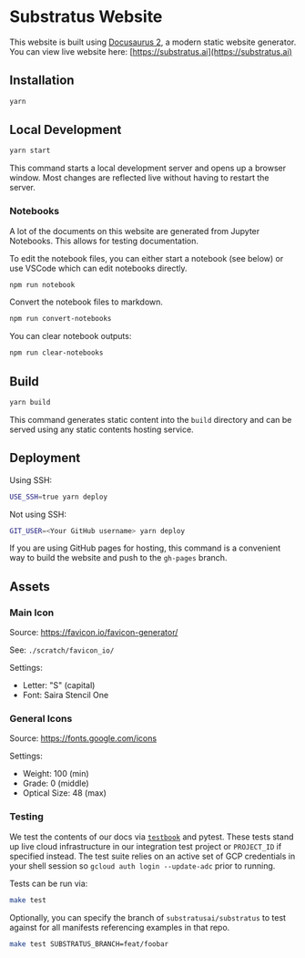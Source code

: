 # Substratus Website

This website is built using [Docusaurus 2](https://docusaurus.io/), a modern static website generator.
You can view live website here: [https://substratus.ai](https://substratus.ai)

## Installation

```bash
yarn
```

## Local Development

```bash
yarn start
```

This command starts a local development server and opens up a browser window. Most changes are reflected live without having to restart the server.

### Notebooks

A lot of the documents on this website are generated from Jupyter Notebooks. This allows for testing documentation.

To edit the notebook files, you can either start a notebook (see below) or use VSCode which can edit notebooks directly.

```bash
npm run notebook
```

Convert the notebook files to markdown.

```bash
npm run convert-notebooks
```

You can clear notebook outputs:

```bash
npm run clear-notebooks
```

## Build

```bash
yarn build
```

This command generates static content into the `build` directory and can be served using any static contents hosting service.

## Deployment

Using SSH:

```bash
USE_SSH=true yarn deploy
```

Not using SSH:

```bash
GIT_USER=<Your GitHub username> yarn deploy
```

If you are using GitHub pages for hosting, this command is a convenient way to build the website and push to the `gh-pages` branch.

## Assets

### Main Icon

Source: <https://favicon.io/favicon-generator/>

See: `./scratch/favicon_io/`

Settings:

* Letter: "S" (capital)
* Font: Saira Stencil One

### General Icons

Source: <https://fonts.google.com/icons>

Settings:

* Weight: 100 (min)
* Grade: 0 (middle)
* Optical Size: 48 (max)

### Testing

We test the contents of our docs via [`testbook`](https://github.com/nteract/testbook)
and pytest. These tests stand up live cloud infrastructure in our integration
test project or `PROJECT_ID` if specified instead. The test suite relies on an
active set of GCP credentials in your shell session so
`gcloud auth login --update-adc` prior to running.

Tests can be run via:

```bash
make test
```

Optionally, you can specify the branch of `substratusai/substratus` to test
against for all manifests referencing examples in that repo.

```bash
make test SUBSTRATUS_BRANCH=feat/foobar
```
